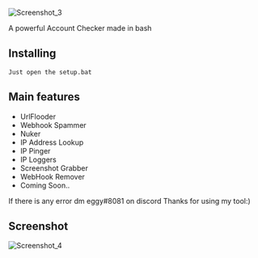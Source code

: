 <p align="center">
 

![Screenshot_3](https://user-images.githubusercontent.com/106061655/231189548-b0067f5a-ba76-4ed4-b0ec-255a23377d07.png)


A powerful Account Checker made in bash<br/>


## Installing
 

```
Just open the setup.bat
```

## Main features

* UrlFlooder
* Webhook Spammer
* Nuker
* IP Address Lookup
* IP Pinger
* IP Loggers
* Screenshot Grabber
* WebHook Remover
* Coming Soon..
 
If there is any error dm eggy#8081 on discord 
Thanks for using my tool:)


## Screenshot
![Screenshot_4](https://user-images.githubusercontent.com/106061655/231189993-f7481efe-c618-4c24-b69a-583e3cfe55c2.png)


